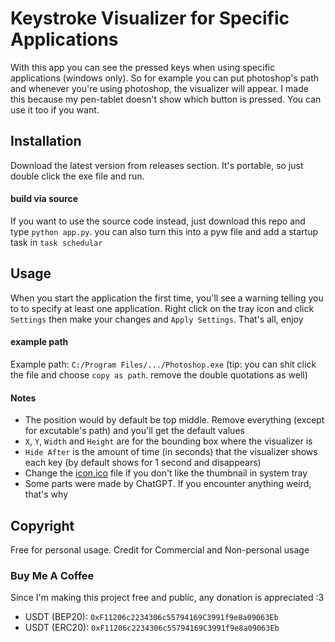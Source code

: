 # Keystroke Visualizer for Specific Applications

With this app you can see the pressed keys when using specific applications (windows only). So for example you can put photoshop's path and whenever you're using photoshop, the visualizer will appear. I made this because my pen-tablet doesn't show which button is pressed. You can use it too if you want.

## Installation

Download the latest version from releases section. It's portable, so just double click the exe file and run.

#### build via source

If you want to use the source code instead, just download this repo and type `python app.py`.
you can also turn this into a pyw file and add a startup task in `task schedular`

## Usage

When you start the application the first time, you'll see a warning telling you to to specify at least one application. Right click on the tray icon and click `Settings` then make your changes and `Apply Settings`. That's all, enjoy

#### example path

Example path: `C:/Program Files/.../Photoshop.exe` (tip: you can shit click the file and choose `copy as path`. remove the double quotations as well)

#### Notes

- The position would by default be top middle. Remove everything (except for excutable's path) and you'll get the default values
- `X`, `Y`, `Width` and `Height` are for the bounding box where the visualizer is
- `Hide After` is the amount of time (in seconds) that the visualizer shows each key (by default shows for 1 second and disappears)
- Change the [icon.ico](icon.ico) file if you don't like the thumbnail in system tray
- Some parts were made by ChatGPT. If you encounter anything weird, that's why

## Copyright

Free for personal usage. Credit for Commercial and Non-personal usage

### Buy Me A Coffee

Since I'm making this project free and public, any donation is appreciated :3
- USDT (BEP20): `0xF11206c2234306c55794169C3991f9e8a09063Eb`
- USDT (ERC20): `0xF11206c2234306c55794169C3991f9e8a09063Eb`
